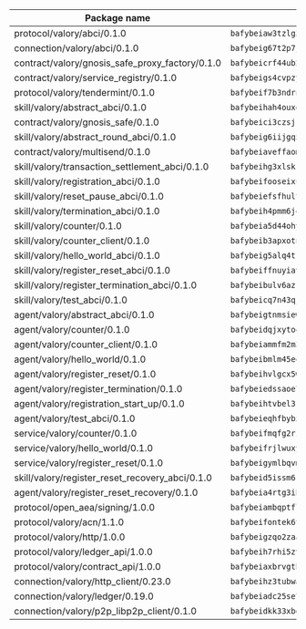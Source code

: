 | Package name                                                  | Package hash                                                  |
| ------------------------------------------------------------- | ------------------------------------------------------------- |
| protocol/valory/abci/0.1.0                                    | `bafybeiaw3tzlg3rkvnn5fcufblktmfwngmxugn4yo7pyjp76zz6aqtqcay` |
| connection/valory/abci/0.1.0                                  | `bafybeig67t2p7jwhjqwmrszeeyrpcs5v2pld62r5jbakwmf7fqwczpygn4` |
| contract/valory/gnosis_safe_proxy_factory/0.1.0               | `bafybeicrf44ub2kauwxan3zfbdmeqb2ae7xhftwucevr7q42bwho5oqcoa` |
| contract/valory/service_registry/0.1.0                        | `bafybeigs4cvpzyubnyw4cblgzqgkvrkrbpzsexxppcufxvssltxyx3ahua` |
| protocol/valory/tendermint/0.1.0                              | `bafybeif7b3ndrnwunl6s42e2cd6cu5hxruiimz3lwixb3r6um2lsldgldi` |
| skill/valory/abstract_abci/0.1.0                              | `bafybeihah4ouxqvdratxyqvluslxcv6k7rbmwygbh2e4gncrm4r4gqp23q` |
| contract/valory/gnosis_safe/0.1.0                             | `bafybeici3czsjrkeby4j3cppb2syrvmo3fx7ivi2bw3acevo4fzrf7kbui` |
| skill/valory/abstract_round_abci/0.1.0                        | `bafybeig6iijgq5t4cei4zdvjcoiyecthstxlnpkvjva27xg4k4fk73vodu` |
| contract/valory/multisend/0.1.0                               | `bafybeiaveffaomsnmsc5hx62o77u7ilma6eipox7m5lrwa56737ektva3i` |
| skill/valory/transaction_settlement_abci/0.1.0                | `bafybeihg3xlskkz7fs6c4cp6mqhfv4lkjlrexvpqut5s46tbmbndnn6jhy` |
| skill/valory/registration_abci/0.1.0                          | `bafybeifooseixubs274cqj43koadaijpl4lfnsy6ndehan7elu6t4bpdke` |
| skill/valory/reset_pause_abci/0.1.0                           | `bafybeiefsfhultb644aqq7vfhlqupbpj3tj5rtewt3ero2jj4nfwdjulim` |
| skill/valory/termination_abci/0.1.0                           | `bafybeih4pmm6j4jyxclfbe7fjynjcyosbihjokegq2wsfthlja7vsabaf4` |
| skill/valory/counter/0.1.0                                    | `bafybeia5d44ohyko45xj44bts7r3gahj2bpcd4sf76g2x4qbttj3f2f4fm` |
| skill/valory/counter_client/0.1.0                             | `bafybeib3apxotnry7gt6a5q2cesdobjlcb5bjqjuzwnp4f5naozbiyxvja` |
| skill/valory/hello_world_abci/0.1.0                           | `bafybeig5alq4tsp5amvconvs33szhawummetlk3ztgwm66r6w7ebqtp3jm` |
| skill/valory/register_reset_abci/0.1.0                        | `bafybeiffnuyiavrxiqqkcbazkrfqtoufe3o74qf3f3co3et25iuh4jl3e4` |
| skill/valory/register_termination_abci/0.1.0                  | `bafybeibulv6azr2iis7illujtzugsdlrtwvgsdfitmid4c24gnhf52hsjm` |
| skill/valory/test_abci/0.1.0                                  | `bafybeicq7n43qjsutspi75z2rehrxncpdvemtzsqtcovf56b566vk4ymja` |
| agent/valory/abstract_abci/0.1.0                              | `bafybeigtnmsiew5yxjgoitnqnkzj7gufynkyodxnjnpxfje3acu6foeueq` |
| agent/valory/counter/0.1.0                                    | `bafybeidqjxyto4lw2amhgshr2mje6nsljsa4kuwjsoy7ww3i74ttaxd2wm` |
| agent/valory/counter_client/0.1.0                             | `bafybeiammfm2m3xatutqrn6xxp7tty3bzynqjqwjjiygezvcrbbnrf62o4` |
| agent/valory/hello_world/0.1.0                                | `bafybeibmlm45eocvmllfgei5fy365bign2m6rw6erg2v6yqngzskxft6d4` |
| agent/valory/register_reset/0.1.0                             | `bafybeihvlgcx5wke26zdn3qssbf7ajp72ww73gwbk467clu6ou5fkux7nu` |
| agent/valory/register_termination/0.1.0                       | `bafybeiedssaoe7i7cm2wanrasoogqz5fxgp4kqo7vmfan4dh2xl77zafgu` |
| agent/valory/registration_start_up/0.1.0                      | `bafybeihtvbel3kew3rdq625l7xv6btw6n7rwidgdk7i2webccbdvuaj2fe` |
| agent/valory/test_abci/0.1.0                                  | `bafybeieqhfbybxje7dnzvcygzmzkwl5q7u3qjbustvdsua7pvc5yr6gb2m` |
| service/valory/counter/0.1.0                                  | `bafybeifmqfg2rzphxoepjko7db5vvv5wvzek4opfi7rzgsjmr4vwj6ctua` |
| service/valory/hello_world/0.1.0                              | `bafybeifrjlwuxyd3uwvfokh74ammvnkumejmxoppe3f4np24tnmhqpthky` |
| service/valory/register_reset/0.1.0                           | `bafybeigymlbqvmxzrfzpuznek7pa7r3fvc6lshzy5n34f54dyz4wakf3g4` |
| skill/valory/register_reset_recovery_abci/0.1.0               | `bafybeid5issm6rmtdtxjoplw6733edmc2rn24yimzljueaq2bqfsdjg77y` |
| agent/valory/register_reset_recovery/0.1.0                    | `bafybeia4rtg3ib77et4hprvy46d6fa6vpw4izi2csf62autoqhqszphnpi` |
| protocol/open_aea/signing/1.0.0                               | `bafybeiambqptflge33eemdhis2whik67hjplfnqwieoa6wblzlaf7vuo44` |
| protocol/valory/acn/1.1.0                                     | `bafybeifontek6tvaecatoauiule3j3id6xoktpjubvuqi3h2jkzqg7zh7a` |
| protocol/valory/http/1.0.0                                    | `bafybeigzqo2zaakcjtzzsm6dh4x73v72xg6ctk6muyp5uq5ueb7y34fbxy` |
| protocol/valory/ledger_api/1.0.0                              | `bafybeih7rhi5zvfvwakx5ifgxsz2cfipeecsh7bm3gnudjxtvhrygpcftq` |
| protocol/valory/contract_api/1.0.0                            | `bafybeiaxbrvgtbdrh4lslskuxyp4awyr4whcx3nqq5yrr6vimzsxg5dy64` |
| connection/valory/http_client/0.23.0                          | `bafybeihz3tubwado7j3wlivndzzuj3c6fdsp4ra5r3nqixn3ufawzo3wii` |
| connection/valory/ledger/0.19.0                               | `bafybeiadc25se7dgnn4mufztwpzdono4xsfs45qknzdqyi3gckn6ccuv44` |
| connection/valory/p2p_libp2p_client/0.1.0                     | `bafybeidkk33xbga54szmitk6uwsi3ef56hbbdbuasltqtiyki34hgfpnxa` |
